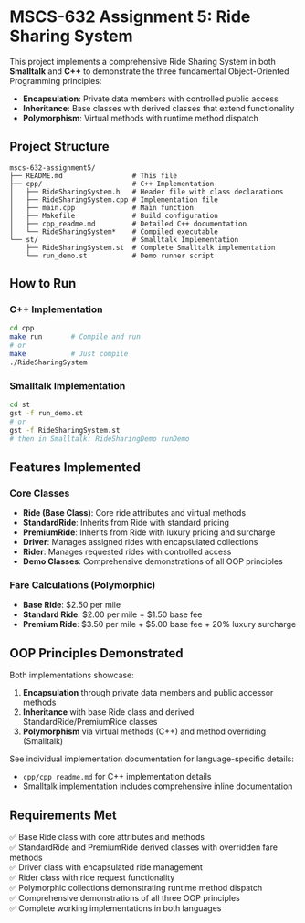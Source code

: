 # MSCS-632 Assignment 5: Ride Sharing System

This project implements a comprehensive Ride Sharing System in both **Smalltalk** and **C++** to demonstrate the three fundamental Object-Oriented Programming principles:

- **Encapsulation**: Private data members with controlled public access
- **Inheritance**: Base classes with derived classes that extend functionality  
- **Polymorphism**: Virtual methods with runtime method dispatch

## Project Structure

```
mscs-632-assignment5/
├── README.md                 # This file
├── cpp/                      # C++ Implementation
│   ├── RideSharingSystem.h   # Header file with class declarations
│   ├── RideSharingSystem.cpp # Implementation file
│   ├── main.cpp              # Main function
│   ├── Makefile              # Build configuration
│   ├── cpp_readme.md         # Detailed C++ documentation
│   └── RideSharingSystem*    # Compiled executable
└── st/                       # Smalltalk Implementation
    ├── RideSharingSystem.st  # Complete Smalltalk implementation
    └── run_demo.st           # Demo runner script
```

## How to Run

### C++ Implementation
```bash
cd cpp
make run       # Compile and run
# or
make           # Just compile
./RideSharingSystem
```

### Smalltalk Implementation  
```bash
cd st
gst -f run_demo.st
# or
gst -f RideSharingSystem.st
# then in Smalltalk: RideSharingDemo runDemo
```

## Features Implemented

### Core Classes
- **Ride (Base Class)**: Core ride attributes and virtual methods
- **StandardRide**: Inherits from Ride with standard pricing
- **PremiumRide**: Inherits from Ride with luxury pricing and surcharge
- **Driver**: Manages assigned rides with encapsulated collections
- **Rider**: Manages requested rides with controlled access
- **Demo Classes**: Comprehensive demonstrations of all OOP principles

### Fare Calculations (Polymorphic)
- **Base Ride**: $2.50 per mile
- **Standard Ride**: $2.00 per mile + $1.50 base fee
- **Premium Ride**: $3.50 per mile + $5.00 base fee + 20% luxury surcharge

## OOP Principles Demonstrated

Both implementations showcase:
1. **Encapsulation** through private data members and public accessor methods
2. **Inheritance** with base Ride class and derived StandardRide/PremiumRide classes
3. **Polymorphism** via virtual methods (C++) and method overriding (Smalltalk)

See individual implementation documentation for language-specific details:
- `cpp/cpp_readme.md` for C++ implementation details
- Smalltalk implementation includes comprehensive inline documentation

## Requirements Met

✅ Base Ride class with core attributes and methods  
✅ StandardRide and PremiumRide derived classes with overridden fare methods  
✅ Driver class with encapsulated ride management  
✅ Rider class with ride request functionality  
✅ Polymorphic collections demonstrating runtime method dispatch  
✅ Comprehensive demonstrations of all three OOP principles  
✅ Complete working implementations in both languages
